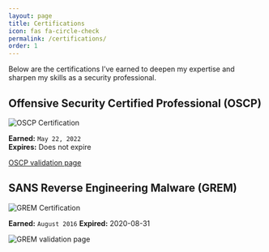 ```yaml
---
layout: page
title: Certifications
icon: fas fa-circle-check
permalink: /certifications/
order: 1
---
```


Below are the certifications I’ve earned to deepen my expertise and sharpen my skills as a security professional.


## Offensive Security Certified Professional (OSCP)

![OSCP Certification](/assets/oscp.png "OSCP Certification")

**Earned:** `May 22, 2022`  
**Expires:** Does not expire  

[OSCP validation page](https://api.accredible.com/v1/frontend/credential_website_embed_image/certificate/51841931)

## SANS Reverse Engineering Malware (GREM)

![GREM Certification](/assets/grem.png "GREM Certification")

**Earned:** `August 2016` 
**Expired:** 2020-08-31

![GREM validation page](https://www.giac.org/certified-professional/Grant-Harris/154408 "GREM Certification")